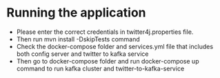 # Running the application
- Please enter the correct credentials in twitter4j.properties file.
- Then run mvn install -DskipTests command
- Check the docker-compose folder and services.yml file that includes both config server and twitter to kafka service
- Then go to docker-compose folder and run docker-compose up command to run kafka cluster and twitter-to-kafka-service 